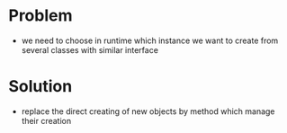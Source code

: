 
# Problem

- we need to choose in runtime which instance we want to create from several classes with similar interface

# Solution

- replace the direct creating of new objects by method which manage their creation
